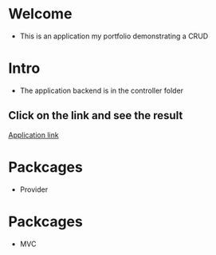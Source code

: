 # Welcome
* This is an application my portfolio demonstrating a CRUD
# Intro
* The application backend is in the controller folder


## Click on the link and see the result
[Application link](https://personal-finance-app-e298c.web.app/$FLUTTER_BASE_HREF#/home)

# Packcages
* Provider
# Packcages
* MVC
